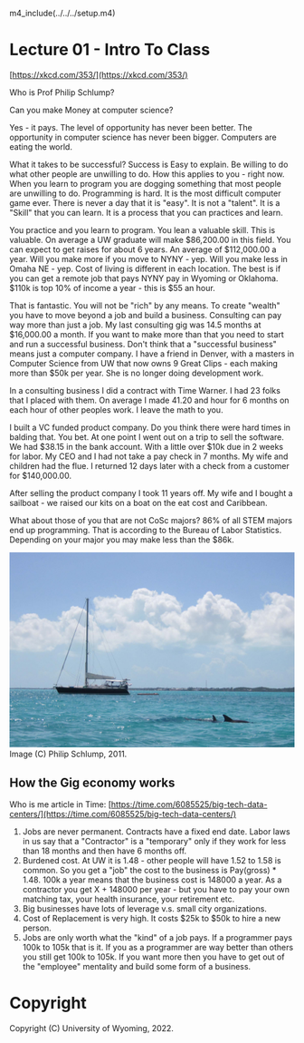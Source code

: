 
m4_include(../../../setup.m4)

# Lecture 01 - Intro To Class

[https://xkcd.com/353/](https://xkcd.com/353/)

Who is Prof Philip Schlump?

Can you make Money at computer science?

Yes - it pays.  The level of opportunity has never been better.  The opportunity in computer science has never been
bigger.  Computers are eating the world.


What it takes to be successful?  Success is Easy to explain.  Be willing to do what other people are unwilling to do.
How this applies to you - right now.  When you learn to program you are dogging something that most people are unwilling
to do.  Programming is hard.  It is the most difficult computer game ever.  There is never a day that it is "easy".  It
is not a "talent".  It is a "Skill" that you can learn.  It is a process that you can practices and learn.

You practice and you learn to program.   You lean a valuable skill.  This is valuable.  On average a UW graduate will
make $86,200.00 in this field.   You can expect to get raises for about 6 years.  An average of $112,000.00 a year.
Will you make more if you move to NYNY - yep.  Will you make less in Omaha NE - yep.  Cost of living is different in
each location.  The best is if you can get a remote job that pays NYNY pay in Wyoming or Oklahoma.  $110k is top 10% of
income a year - this is $55 an hour.

That is fantastic.  You will not be "rich" by any means.  To create "wealth" you have to move beyond a job and build a
business.  Consulting can pay way more than just a job.  My last consulting gig was 14.5 months at $16,000.00 a month.
If you want to make more than that you need to start and run a successful business.  Don't think that a "successful
business" means just a computer company.   I have a friend in Denver, with a masters in Computer Science from UW that
now owns 9 Great Clips - each making more than $50k per year.  She is no longer doing development work.

In a consulting business I did a contract with Time Warner.  I had 23 folks that I placed with them. On average I made
41.20 and hour for 6 months on each hour of other peoples work.  I leave the math to you.

I built a VC funded product company.  Do you think there were hard times in balding that.  You bet.  At one point I went
out on a trip to sell the software.  We had $38.15 in the bank account.  With a little over $10k due in 2 weeks for
labor.   My CEO and I had not take a pay check in 7 months.  My wife and children had the flue. I returned 12 days later
with a check from a customer for $140,000.00.

After selling the product company I took 11 years off.  My wife and I bought a sailboat - we raised our kits on a boat
on the eat cost and Caribbean.

What about those of you that are not CoSc majors?  86% of all STEM majors end up programming.  That is according to the
Bureau of Labor Statistics.  Depending on your major you may make less than the $86k.


<div class="pagebreak"></div>

![img_144_3237ed1-dolphins-and-agii.jpg](./img_144_3237ed1-dolphins-and-agii.jpg)
<br>Image (C) Philip Schlump, 2011.


## How the Gig economy works

Who is me article in Time: [https://time.com/6085525/big-tech-data-centers/](https://time.com/6085525/big-tech-data-centers/)

1. Jobs  are never permanent.  Contracts have a fixed end date.  Labor laws in us say that a "Contractor" is a "temporary" only if they work for less than 18 months and then have 6 months off.
2. Burdened cost.  At UW it is 1.48 - other people will have 1.52 to 1.58 is common.  So you get a "job" the cost to the business is Pay(gross) * 1.48.  100k a year means that the business cost is 148000 a year.   As a contractor you get X + 148000 per year - but you have to pay your own matching tax, your health insurance, your retirement etc.
3. Big businesses have lots of leverage v.s. small city organizations.
4. Cost of Replacement is very high.  It costs $25k to $50k to hire a new person.
5. Jobs are only worth what the "kind" of a job pays.   If a programmer pays 100k to 105k that is it.  If you as a programmer are way better than others you still get 100k to 105k.   If you want more then you have to get out of the "employee" mentality and build some form of a business.

# Copyright

Copyright (C) University of Wyoming, 2022.


